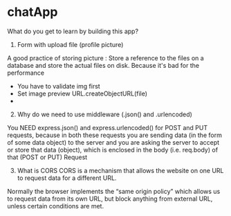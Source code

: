 # chatApp

What do you get to learn by building this app?

1. Form with upload file (profile picture)

A good practice of storing picture : Store a reference to the files on a database and store the actual files on disk.
Because it's bad for the performance

- You have to validate img first
- Set image preview URL.createObjectURL(file)
-

2. Why do we need to use middleware (.json() and .urlencoded)

You NEED express.json() and express.urlencoded() for POST and PUT requests, because in both these requests you are sending data (in the form of some data object) to the server and you are asking the server to accept or store that data (object), which is enclosed in the body (i.e. req.body) of that (POST or PUT) Request

3. What is CORS
   CORS is a mechanism that allows the website on one URL to request data for a different URL.

Normally the browser implements the “same origin policy” which allows us to request data from its own URL, but block anything from external URL, unless certain conditions are met.
